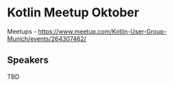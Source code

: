 Kotlin Meetup Oktober
=====================

Meetups - https://www.meetup.com/Kotlin-User-Group-Munich/events/264307462/


Speakers
--------

TBD

